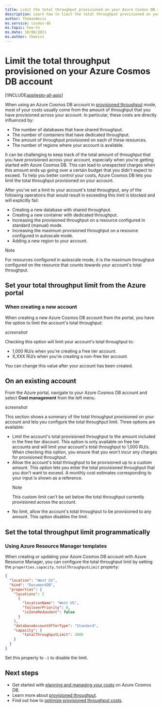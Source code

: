 ```yaml
---
title: Limit the total throughput provisioned on your Azure Cosmos DB account
description: Learn how to limit the total throughput provisioned on your Azure Cosmos DB account
author: ThomasWeiss
ms.service: cosmos-db
ms.topic: how-to
ms.date: 10/08/2021
ms.author: thweiss
---
```


# Limit the total throughput provisioned on your Azure Cosmos DB account
[!INCLUDE[appliesto-all-apis](includes/appliesto-all-apis.md)]

When using an Azure Cosmos DB account in [provisioned throughput](./set-throughput.md) mode, most of your costs usually come from the amount of throughput that you have provisioned across your account. In particular, these costs are directly influenced by:

- The number of databases that have shared throughput.
- The number of containers that have dedicated throughput.
- The amount of throughput provisioned on each of these resources.
- The number of regions where your account is available.

It can be challenging to keep track of the total amount of throughput that you have provisioned across your account, especially when you're getting started with Azure Cosmos DB. This can lead to unexpected charges when this amount ends up going over a certain budget that you didn't expect to exceed. To help you better control your costs, Azure Cosmos DB lets you limit the total throughput provisioned on your account.

After you've set a limit to your account's total throughput, any of the following operations that would result in exceeding this limit is blocked and will explicitly fail:

- Creating a new database with shared throughput.
- Creating a new container with dedicated throughput.
- Increasing the provisioned throughput on a resource configured in standard (manual) mode.
- Increasing the maximum provisioned throughput on a resource configured in autoscale mode.
- Adding a new region to your account.

> [!NOTE]
> For resources configured in autoscale mode, it is the maximum throughput configured on the resource that counts towards your account's total throughput.

## Set your total throughput limit from the Azure portal

### When creating a new account

When creating a new Azure Cosmos DB account from the portal, you have the option to limit the account's total throughput:

*screenshot*

Checking this option will limit your account's total throughput to:

- 1,000 RU/s when you're creating a free tier account.
- X,XXX RU/s when you're creating a non-free tier account.

You can change this value after your account has been created.

## On an existing account

From the Azure portal, navigate to your Azure Cosmos DB account and select **Cost management** from the left menu.

*screenshot*

This section shows a summary of the total throughput provisioned on your account and lets you configure the total throughput limit. Three options are available:

- Limit the account's total provisioned throughput to the amount included in the free tier discount. This option is only available on free tier accounts and will limit your account's total throughput to 1,000 RU/s. When checking this option, you ensure that you won't incur any charges for provisioned throughput.
- Allow the account's total throughput to be provisioned up to a custom amount. This option lets you enter the total provisioned throughput that you don't want to exceed. A monthly cost estimates corresponding to your input is shown as a reference.
  > [!NOTE]
  > This custom limit can't be set below the total throughput currently provisioned across the account.
- No limit, allow the account's total throughput to be provisioned to any amount. This option disables the limit.

## Set the total throughput limit programmatically

### Using Azure Resource Manager templates

When creating or updating your Azure Cosmos DB account with Azure Resource Manager, you can configure the total throughput limit by setting the `properties.capacity.totalThroughputLimit` property:

```json
{
  "location": "West US",
  "kind": "DocumentDB",
  "properties": {
    "locations": [
      {
        "locationName": "West US",
        "failoverPriority": 0,
        "isZoneRedundant": false
      }
    ],
    "databaseAccountOfferType": "Standard",
    "capacity": {
        "totalThroughputLimit": 2000
    }
  }
}
```

Set this property to `-1` to disable the limit.

## Next steps

- Get started with [planning and managing your costs](./plan-manage-costs.md) on Azure Cosmos DB.
- Learn more about [provisioned throughput](./set-throughput.md).
- Find out how to [optimize provisioned throughput costs](./optimize-cost-throughput.md).
